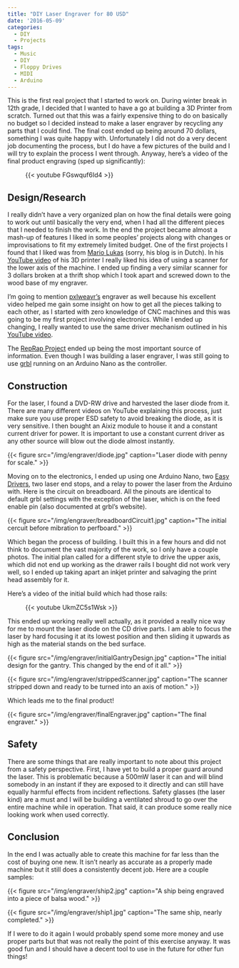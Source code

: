 ```yaml
---
title: "DIY Laser Engraver for 80 USD"
date: '2016-05-09'
categories:
  - DIY
  - Projects
tags:
  - Music
  - DIY
  - Floppy Drives
  - MIDI
  - Arduino
---
```


This is the first real project that I started to work on. During winter break in 12th grade, I decided that I wanted to have a go at building a 3D Printer from scratch. Turned out that this was a fairly expensive thing to do on basically no budget so I decided instead to make a laser engraver by recycling any parts that I could find. The final cost ended up being around 70 dollars, something I was quite happy with. Unfortunately I did not do a very decent job documenting the process, but I do have a few pictures of the build and I will try to explain the process I went through. Anyway, here’s a video of the final product engraving (sped up significantly):

<figure>{{< youtube FGswquf6Id4 >}}</figure>

## Design/Research

I really didn’t have a very organized plan on how the final details were going to work out until basically the very end, when I had all the different pieces that I needed to finish the work. In the end the project became almost a mash-up of features I liked in some peoples’ projects along with changes or improvisations to fit my extremely limited budget. One of the first projects I found that I liked was from [Mario Lukas](http://www.mariolukas.de/) (sorry, his blog is in Dutch). In his [YouTube video](https://www.youtube.com/watch?v=3EZFL9W5wNk) of his 3D printer I really liked his idea of using a scanner for the lower axis of the machine. I ended up finding a very similar scanner for 3 dollars broken at a thrift shop which I took apart and screwed down to the wood base of my engraver.

I’m going to mention [pxlweavr’s](http://pxlweavr.com/) engraver as well because his excellent video helped me gain some insight on how to get all the pieces talking to each other, as I started with zero knowledge of CNC machines and this was going to be my first project involving electronics. While I ended up changing, I really wanted to use the same driver mechanism outlined in his [YouTube video](https://www.youtube.com/watch?v=xxQ33cNIXxU).

The [RepRap Project](http://reprap.org/wiki/Main_Page) ended up being the most important source of information. Even though I was building a laser engraver, I was still going to use [grbl](https://github.com/grbl/grbl) running on an Arduino Nano as the controller.

## Construction

For the laser, I found a DVD-RW drive and harvested the laser diode from it. There are many different videos on YouTube explaining this process, just make sure you use proper ESD safety to avoid breaking the diode, as it is very sensitive. I then bought an Aixiz module to house it and a constant current driver for power. It is important to use a constant current driver as any other source will blow out the diode almost instantly.

{{< figure src="/img/engraver/diode.jpg" caption="Laser diode with penny for scale." >}}

Moving on to the electronics, I ended up using one Arduino Nano, two [Easy Drivers](http://www.schmalzhaus.com/EasyDriver/), two laser end stops, and a relay to power the laser from the Arduino with. Here is the circuit on breadboard. All the pinouts are identical to default grbl settings with the exception of the laser, which is on the feed enable pin (also documented at grbl’s website).

{{< figure src="/img/engraver/breadboardCircuit1.jpg" caption="The initial cercuit before mibration to perfboard." >}}

Which began the process of building. I built this in a few hours and did not think to document the vast majority of the work, so I only have a couple photos. The initial plan called for a different style to drive the upper axis, which did not end up working as the drawer rails I bought did not work very well, so I ended up taking apart an inkjet printer and salvaging the print head assembly for it.

Here’s a video of the initial build which had those rails:

<figure>{{< youtube UkmZC5s1Wsk >}}</figure>

This ended up working really well actually, as it provided a really nice way for me to mount the laser diode on the CD drive parts. I am able to focus the laser by hard focusing it at its lowest position and then sliding it upwards as high as the material stands on the bed surface.

{{< figure src="/img/engraver/initialGantryDesign.jpg" caption="The initial design for the gantry. This changed by the end of it all." >}}

{{< figure src="/img/engraver/strippedScanner.jpg" caption="The scanner stripped down and ready to be turned into an axis of motion." >}}

Which leads me to the final product!

{{< figure src="/img/engraver/finalEngraver.jpg" caption="The final engraver." >}}

## Safety

There are some things that are really important to note about this project from a safety perspective. First, I have yet to build a proper guard around the laser. This is problematic because a 500mW laser it can and will blind somebody in an instant if they are exposed to it directly and can still have equally harmful effects from incident reflections. Safety glasses (the laser kind) are a must and I will be building a ventilated shroud to go over the entire machine while in operation. That said, it can produce some really nice looking work when used correctly.

## Conclusion

In the end I was actually able to create this machine for far less than the cost of buying one new. It isn’t nearly as accurate as a properly made machine but it still does a consistently decent job. Here are a couple samples:

{{< figure src="/img/engraver/ship2.jpg" caption="A ship being engraved into a piece of balsa wood." >}}

{{< figure src="/img/engraver/ship1.jpg" caption="The same ship, nearly completed." >}}

If I were to do it again I would probably spend some more money and use proper parts but that was not really the point of this exercise anyway. It was good fun and I should have a decent tool to use in the future for other fun things!
